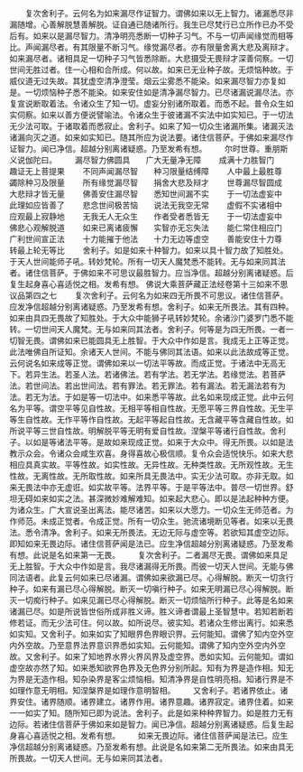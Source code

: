 <!-- { "loadSidebar": true } -->
　　复次舍利子。云何名为如来漏尽作证智力。谓佛如来以无上智力。诸漏悉尽非漏随增。心善解脱慧善解脱。证自通已随诸所行。我生已尽梵行已立所作已办不受后有。如来以是漏尽智力。清净明亮悉断一切种子习气。不与一切声闻缘觉而相等比。声闻漏尽者。有其限量不断习气。缘觉漏尽者。亦有限量舍离大悲及离辩才。如来漏尽者。诸相具足一切种子习气皆悉除断。大悲摄受无畏辩才深善伺察。一切世间无胜过者。住一心相和合所成。何以故。如来已无业种子故。无烦恼种故。于威仪道无过失故。其犹虚空清净澄莹。烟云尘雾悉不能染。如来漏尽智力亦复如是。一切烦恼种子悉不能染。如来安住如是清净漏尽智力。已尽诸漏说漏尽法。亦复宣说断取着法。令诸众生了知一切。虚妄分别诸所取着。而悉不起。普令众生如实伺察。如来以善方便说譬喻法。令诸众生于彼诸漏不实法中如实知已。于一切法无少法可取。于诸取着而悉寂止。舍利子。如来了知一切众生诸漏所集。诸漏灭法诸漏向灭之道。如来如实知已。随其所应为说法要。诸住信菩萨。于佛如来漏尽作证智力。闻已净信。超越分别离诸疑惑。乃至发希有想。
　　尔时世尊。重朋斯义说伽陀曰。
　　漏尽智力佛圆具　　广大无量净无障
　　成满十力胜智门　　趣证无上菩提果
　　不同声闻漏尽智　　种习限量结缚障
　　人中最上最胜尊　　蠲除种习及限量
　　所有缘觉漏尽智　　捐舍大悲及辩才
　　世尊漏尽智圆成　　大悲辩才皆无量
　　佛善安住漏尽智　　悉知世间漏不实
　　于一切法虚妄中　　此理如应皆善了
　　悲念世间极苦恼　　说法无我空无常
　　虚假不实诸相中　　应观最上寂静地
　　无我无人无众生　　作者受者悉皆无
　　于一切法虚妄中　　佛悲心观解脱道
　　如来已离诸疲懈　　实智亦无忘失法
　　能仁常住相应门　　广利世间宣正法
　　十力能摧于他法　　十力无边等虚空
　　善能安住十力尊　　转最上轮无等比
　　舍利子。如是如来十种智力。如来以具十智力故了知胜处。于天人世间能师子吼。转妙梵轮。所有一切天人魔梵悉不能转。无与如来同其法者。诸住信菩萨。于佛如来不可思议最胜智力。应当净信。超越分别离诸疑惑。后复生起身喜心喜适悦之相。发希有想。
佛说大乘菩萨藏正法经卷第十三如来不思议品第四之七
　　复次舍利子。云何名为如来四无所畏不可思议。诸住信菩萨。应发净信超越分别离诸疑惑。乃至发希有想。舍利子。如来无所畏法。其有四种。如来由具四无畏故了知胜处。于大众中能狮子吼转妙梵轮。余诸沙门婆罗门悉不能转。一切世间天人魔梵。无与如来同其法者。舍利子。何等是为四无所畏。一者一切智无畏。谓佛如来已能圆具无上胜智。于大众中作如是言。我成无上正等正觉。此法唯佛自所证知。余诸天人世间。不能与佛同其法语。如来以此法故成等正觉。云何说名如来成等正觉。谓佛如来以一切法平等故。而成正觉。于诸法中无高无下。若异生法。若圣人法。若诸佛法。若有学法。若无学法。若缘觉法。若菩萨法。若世间法。若出世间法。若有罪法。若无罪法。若有漏法。若无漏法若有为法。若无为法。于如是等一切法中。如来悉平等故。此名如来现成正觉。此中云何名为平等。谓空平等见自性故。无相平等相自性故。无愿平等三界自性故。无生平等生自性故。无作平等作自性故。无起平等起自性故。无含藏平等含藏自性故。如所说平等三世自性故。明解脱平等无明有爱自性故。涅槃平等诸行自性故。舍利子。以如是等诸法平等。是故如来现成正觉。如来于大众中。得无所畏。以如是法教示众会。令诸众会咸生欢喜。身得喜故心极信顺。复令众会适悦快乐。如来大悲相应具真实故。平等性故。如实性故。无异性故。无种类性故。无所观性故。无生性故。无离性故。无所取性故。如来所具无畏法中。实无少法可取。亦非无取。如来无畏法中亦无虚诳。如实故平等。法界平等。于是平等法中。普尽一切世界。舒坦无碍如来如实之法。甚深微妙难解难知。如来起大悲心。即以是法起种种方便。为诸众生。广大宣说圣出离法。能尽诸苦。如来以大愿力。一切众生无师范者。为作师范。未成正觉者。令成正觉。所有一切众生。驰流诸境断见等者。如来以无畏法。悉令清净。舍利子。如来无所畏法。无边无际与虚空等。若欲知其虚空边际。即知如来无畏边际。诸住信菩萨闻是法已。应生净信超越分别离诸疑惑。乃至发希有想。此说是名如来第一无畏。
　　复次舍利子。二者漏尽无畏。谓佛如来具足无上胜智。于大众中作如是言。我尽诸漏得无所畏。而彼一切天人世间。无能与佛同法语者。此复云何如来已尽诸漏。谓佛如来欲漏已尽。心得解脱。断灭一切贪行种子。如来有漏已尽心得解脱。断灭一切嗔行种子。如来无明漏已尽心得解脱。断灭一切痴行种子。如来见漏已尽心得解脱。断灭一切烦恼所行种子。此等是名如来诸漏已尽。如是所说皆世俗所成非胜义谛。胜义谛者谓最上圣智慧中。若知若断若修若证。而无少法可住。何以故。如所说尽。彼实知。若诸众生修出离行。如来悉如实知。又舍利子。如来如实了知眼界色界眼识界。云何能知。谓佛了知内空外空内外空故。乃至意界法界意识界悉如实知。云何能知。谓佛了知内空外空内外空故。又舍利子。如来了知地界水界火界风界及虚空界。悉如实知。云何能知。谓如虚空故亦然了知。如来悉知欲界色界及无色界分别所起。知有为界是造作相。知无为界是无造作相。知杂染界是客尘烦恼相。知清净界是自性明亮相。知诸行界是不如理作意无明相。知涅槃界是如理作意明智相。
　　又舍利子。若诸界依止。诸界安住。诸界随顺。诸界建立。诸界作用。诸界意趣。诸界寂定。诸界住着。如来一一如实了知。随所知已即为说法。舍利子。此是如来种种界智力。如是胜力无有边际。若诸住信菩萨于佛如来如是智力。闻已净信。超越分别离诸疑惑。后复生起身喜心喜适悦之相。发希有想。
　　如来无畏边际。诸住信菩萨闻是法已。应生净信超越分别离诸疑惑。乃至发希有想。此说是名如来第二无所畏法。如来由具无所畏故。一切天人世间。无与如来同其法者。
